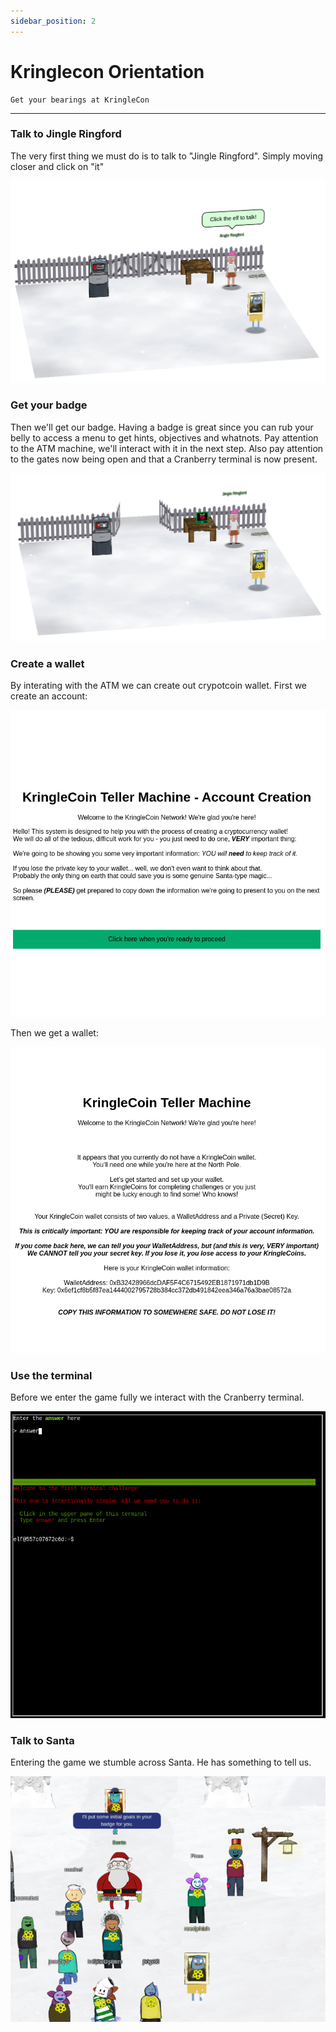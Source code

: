 ```yaml
---
sidebar_position: 2
---
```


# Kringlecon Orientation

```
Get your bearings at KringleCon
```

****

### Talk to Jingle Ringford

The very first thing we must do is to talk to "Jingle Ringford". Simply moving closer and click on "it"

![Talk to Jingle Ringford](/img/challenge-1/game-start.png)

### Get your badge

Then we'll get our badge. Having a badge is great since you can rub your belly to access a menu to get hints, objectives and whatnots. Pay attention to the ATM machine, we'll interact with it in the next step. Also pay attention to the gates now being open and that a Cranberry terminal is now present.

![Create a wallet](/img/challenge-1/got-badge.png)

### Create a wallet

By interating with the ATM we can create out crypotcoin wallet. First we create an account:

![Create a wallet](/img/challenge-1/welcome-screen-wallet.png)

Then we get a wallet:

![Create a wallet](/img/challenge-1/wallet-data.png)

### Use the terminal

Before we enter the game fully we interact with the Cranberry terminal.

![Use the terminal](/img/challenge-1/first-terminal.png)

### Talk to Santa

Entering the game we stumble across Santa. He has something to tell us.

![Use the terminal](/img/challenge-1/talking-to-santa.png)